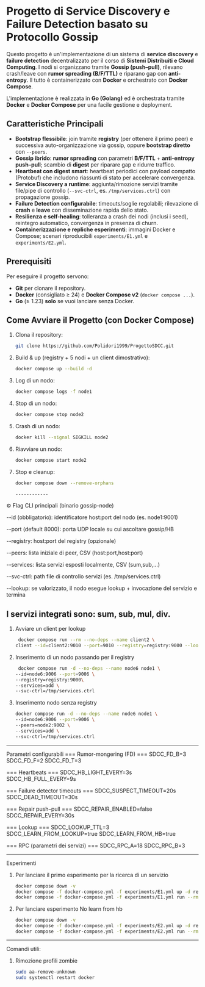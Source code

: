 Progetto di Service Discovery e Failure Detection basato su Protocollo Gossip
============================================================================
Questo progetto è un'implementazione di un sistema di **service discovery** e **failure detection** decentralizzato per il corso di **Sistemi Distribuiti e Cloud Computing**. I nodi si organizzano tramite **Gossip (push–pull)**, rilevano crash/leave con **rumor spreading (B/F/TTL)** e riparano gap con **anti-entropy**. Il tutto è containerizzato con **Docker** e orchestrato con **Docker Compose**.

L'implementazione è realizzata in **Go (Golang)** ed è orchestrata tramite **Docker** e **Docker Compose** per una facile gestione e deployment.

Caratteristiche Principali
--------------------------
- **Bootstrap flessibile**: join tramite **registry** (per ottenere il primo peer) e successiva auto-organizzazione via gossip, oppure **bootstrap diretto** con `--peers`.
- **Gossip ibrido**: **rumor spreading** con parametri **B/F/TTL** + **anti-entropy push–pull**; scambio di **digest** per riparare gap e ridurre traffico.
- **Heartbeat con digest smart**: heartbeat periodici con payload compatto (Protobuf) che includono riassunti di stato per accelerare convergenza.
- **Service Discovery a runtime**: aggiunta/rimozione servizi tramite file/pipe di controllo (`--svc-ctrl`, es. `/tmp/services.ctrl`) con propagazione gossip.
- **Failure Detection configurabile**: timeouts/soglie regolabili; rilevazione di **crash** e **leave** con disseminazione rapida dello stato.
- **Resilienza e self-healing**: tolleranza a crash dei nodi (inclusi i seed), reintegro automatico, convergenza in presenza di churn.
- **Containerizzazione e repliche esperimenti**: immagini Docker e Compose; scenari riproducibili `experiments/E1.yml` e `experiments/E2.yml`.

Prerequisiti
------------
Per eseguire il progetto servono:
- **Git** per clonare il repository.
- **Docker** (consigliato ≥ 24) e **Docker Compose v2** (`docker compose ...`).
- **Go** (≥ 1.23) **solo** se vuoi lanciare senza Docker.
  
Come Avviare il Progetto (con Docker Compose)
---------------------------------------------

1. Clona il repository:

   ```bash
   git clone https://github.com/Polidori1999/ProgettoSDCC.git

2. Build & up (registry + 5 nodi + un client dimostrativo):  
   ```bash
   docker compose up --build -d

3. Log di un nodo:
   ```bash
   docker compose logs -f node1  
4. Stop di un nodo:
   ```bash
   docker compose stop node2  
5. Crash di un nodo:  
   ```bash
   docker kill --signal SIGKILL node2
6. Riavviare un nodo:
   ```bash
   docker compose start node2
7. Stop e cleanup:
   ```bash
   docker compose down --remove-orphans

   ------------
⚙️ Flag CLI principali (binario gossip-node)

--id (obbligatorio): identificatore host:port del nodo (es. node1:9001)

--port (default 8000): porta UDP locale su cui ascoltare gossip/HB

--registry: host:port del registry (opzionale)

--peers: lista iniziale di peer, CSV (host:port,host:port)

--services: lista servizi esposti localmente, CSV (sum,sub,...)

--svc-ctrl: path file di controllo servizi (es. /tmp/services.ctrl)

--lookup: se valorizzato, il nodo esegue lookup + invocazione del servizio e termina

I servizi integrati sono: sum, sub, mul, div.
-----------------
1. Avviare un client per lookup
   ```bash
    docker compose run --rm --no-deps --name client2 \
   client --id=client2:9010 --port=9010 --registry=registry:9000 --lookup=div

2. Inserimento di un nodo passando per il registry
   ```bash
    docker compose run -d --no-deps --name node6 node1 \
   --id=node6:9006 --port=9006 \
   --registry=registry:9000\
   --services=add \
   --svc-ctrl=/tmp/services.ctrl

3. Inserimento nodo senza registry
    ```bash
    docker compose run -d --no-deps --name node6 node1 \
   --id=node6:9006 --port=9006 \
   --peers=node2:9002 \
   --services=add \
   --svc-ctrl=/tmp/services.ctrl

--------
Parametri configurabili
=== Rumor-mongering (FD) ===
SDCC_FD_B=3  
SDCC_FD_F=2
SDCC_FD_T=3

=== Heartbeats ===
SDCC_HB_LIGHT_EVERY=3s
SDCC_HB_FULL_EVERY=9s

=== Failure detector timeouts ===
SDCC_SUSPECT_TIMEOUT=20s
SDCC_DEAD_TIMEOUT=30s

=== Repair push–pull ===
SDCC_REPAIR_ENABLED=false
SDCC_REPAIR_EVERY=30s

=== Lookup ===
SDCC_LOOKUP_TTL=3
SDCC_LEARN_FROM_LOOKUP=true
SDCC_LEARN_FROM_HB=true

=== RPC (parametri dei servizi) ===
SDCC_RPC_A=18
SDCC_RPC_B=3

---------
Esperimenti
1. Per lanciare il primo esperimento per la ricerca di un servizio
    ```bash
    docker compose down -v
   docker compose -f docker-compose.yml -f experiments/E1.yml up -d registry node1 node2 node3 node4 node5
   docker compose -f docker-compose.yml -f experiments/E1.yml run --rm client
2. Per lanciare esperimento No learn from hb
   ```bash
   docker compose down -v   
   docker compose -f docker-compose.yml -f experiments/E2.yml up -d registry node1 node2 node3 node4 node5
   docker compose -f docker-compose.yml -f experiments/E2.yml run --rm client

---------
Comandi utili:
1. Rimozione profili zombie
   ```bash
   sudo aa-remove-unknown        
   sudo systemctl restart docker

